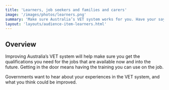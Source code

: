 ```yaml
---
title: 'Learners, job seekers and families and carers'
image: '/images/photos/learners.png'
summary: 'Make sure Australia’s VET system works for you. Have your say on Skills Reform.'
layout: 'layouts/audience-item-learners.html'
---
```

## Overview
Improving Australia’s VET system will help make sure you get the qualifications you need for the jobs that are available now and into the future. Getting in the door means having the training you can use on the job.

Governments want to hear about your experiences in the VET system, and what you think could be improved.
